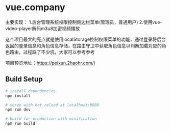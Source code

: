 # vue.company
主要实现：
1.后台管理系统权限控制侧边栏菜单(管理员，普通用户)
2.使用vue-video-player解码m3u8加密视频播放


这个项目最大的亮点就是使用localStorage控制权限菜单的功能，通过登录将后台返回的登录信息和角色信息存储，在路由守卫中获取角色信息以判断加载对应的角色路由，过程踩了不少坑，大家可以参考参考

项目预览地址：https://peixun.2haohr.com/i

## Build Setup

``` bash
# install dependencies
npm install

# serve with hot reload at localhost:8080
npm run dev

# build for production with minification
npm run build
